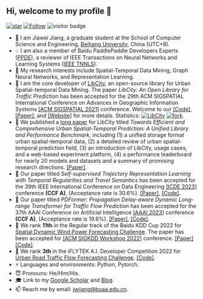## Hi, welcome to my profile 👋

[![star](https://img.shields.io/github/stars/aptx1231?affiliations=OWNER%2CCOLLABORATOR%2CORGANIZATION_MEMBER&style=social)](https://github.com/aptx1231) [![Follow](https://img.shields.io/github/followers/aptx1231?style=social)](https://github.com/aptx1231?tab=followers) ![visitor badge](https://visitor-badge.laobi.icu/badge?page_id=aptx1231-github.visitor-badge)

- 🤔 I am Jiawei Jiang, a graduate student at the School of Computer Science and Engineering, [Beihang University](http://www.buaa.edu.cn/), China (UTC+8). 
- 💡 I am also a member of Baidu PaddlePaddle Developers Experts ([PPDE](https://www.paddlepaddle.org.cn/ppde)), a reviewer of IEEE Transactions on Neural Networks and Learning Systems  ([IEEE TNNLS](https://ieeexplore.ieee.org/xpl/RecentIssue.jsp?punumber=5962385)).
- 🌱 My research interests include Spatial-Temporal Data Mining, Graph Neural Networks, and Representation Learning. 
- 💪 I am the core developer of [LibCity](https://github.com/LibCity), an open-source library for Urban Spatial-temporal Data Mining. The paper *LibCity: An Open Library for Traffic Prediction* has been accepted for the 29th ACM SIGSPATIAL International Conference on Advances in Geographic Information Systems [[ACM SIGSPATIAL 2021]](https://sigspatial2021.sigspatial.org/) conference. Welcome to our [[Code]](https://github.com/LibCity/Bigscity-LibCity), [[Paper]](https://dl.acm.org/doi/pdf/10.1145/3474717.3483923), and [[Website]](https://libcity.ai/) for more details. Statistics: [![LibCity](https://img.shields.io/github/stars/LibCity?style=social)](https://img.shields.io/github/stars/LibCity?style=social) [![fork](https://img.shields.io/github/forks/LibCity/Bigscity-Libcity?style=social)](https://github.com/LibCity/Bigscity-LibCity/network/members).
- 💪 We published a [long paper](https://arxiv.org/abs/2304.14343) for LibCity titled *Towards Efficient and Comprehensive Urban Spatial-Temporal Prediction: A Unified Library and Performance Benchmark*, including (1) a unified storage format urban spatial-temporal data, (2) a detailed review of urban spatial-temporal prediction field, (3) an introduction of LibCity, usage cases, and a web-based experiment platform, (4) a performance leaderboard for nearly 20 models and datasets and a summary of promising research directions. [[Paper]](https://arxiv.org/abs/2304.14343).
- 🚀 Our paper titled *Self-supervised Trajectory Representation Learning with Temporal Regularities and Travel Semantics* has been accepted for the 39th IEEE International Conference on Data Engineering [[ICDE 2023]](https://icde2023.ics.uci.edu/) conference **(CCF A)**, (Acceptance rate is 30.6%). [[Paper]](https://arxiv.org/abs/2211.09510), [[Code]](https://github.com/aptx1231/START).
- 🚀 Our paper titled *PDFormer: Propagation Delay-aware Dynamic Long-range Transformer for Traffic Flow Prediction* has been accepted for the 37th AAAI Conference on Artificial Intelligence [[AAAI 2023]](https://aaai.org/Conferences/AAAI-23) conference **(CCF A)**, (Acceptance rate is 19.6%). [[Paper]](https://arxiv.org/abs/2301.07945), [[Code]](https://github.com/BUAABIGSCity/PDFormer).
- 🎉 We rank **11th** in the Regular track of the Baidu KDD Cup 2022 for [Spatial Dynamic Wind Power Forecasting Challenge](https://aistudio.baidu.com/aistudio/competition/detail/152/0/introduction). The paper has been accepted for [[ACM SIGKDD Workshop 2022]](https://aistudio.baidu.com/aistudio/competition/detail/152/0/introduction) conference. [[Paper]](https://arxiv.org/abs/2302.11159) [[Code]](https://github.com/BUAABIGSCity/KDDCUP2022).
- 🎉 We rank **3th** in the iFLYTEK A.I. Developer Competition 2022 for [Urban Road Traffic Flow Forecasting Challenge](https://challenge.xfyun.cn/topic/info?type=traffic-flow&option=ssgy). [[Code]](https://github.com/aptx1231/iFLYTEK-Traffic-Flow-Challenge).
- ⚡ Languages and environments: Python, Pytorch.
- 😇 Pronouns: He/Him/His.
- 🎓 Link to my [Google Scholar](https://scholar.google.com/citations?user=YnJND9UAAAAJ&hl=zh-CN) and [Blog](https://aptx1231.github.io/).
- 📫 Reach me by email: [jwjiang@buaa.edu.cn](mailto:jwjiang@buaa.edu.cn).

